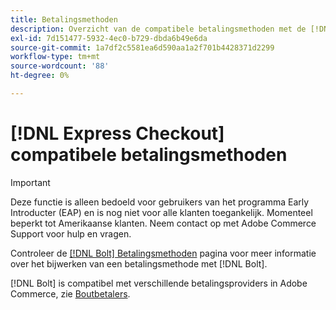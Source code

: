 ```yaml
---
title: Betalingsmethoden
description: Overzicht van de compatibele betalingsmethoden met de [!DNL Express Checkout] voor Adobe Commerce-extensie.
exl-id: 7d151477-5932-4ec0-b729-dbda6b49e6da
source-git-commit: 1a7df2c5581ea6d590aa1a2f701b4428371d2299
workflow-type: tm+mt
source-wordcount: '88'
ht-degree: 0%

---
```


# [!DNL Express Checkout] compatibele betalingsmethoden

>[!IMPORTANT]
>
> Deze functie is alleen bedoeld voor gebruikers van het programma Early Introducter (EAP) en is nog niet voor alle klanten toegankelijk. Momenteel beperkt tot Amerikaanse klanten. Neem contact op met Adobe Commerce Support voor hulp en vragen.

Controleer de [[!DNL Bolt] Betalingsmethoden](https://help.bolt.com/shoppers/guides/checkout/update-payment-method) pagina voor meer informatie over het bijwerken van een betalingsmethode met [!DNL Bolt].

[!DNL Bolt] is compatibel met verschillende betalingsproviders in Adobe Commerce, zie [Boutbetalers](https://help.bolt.com/merchants/guides/merchant-setup/checkout/processor-guides/).
